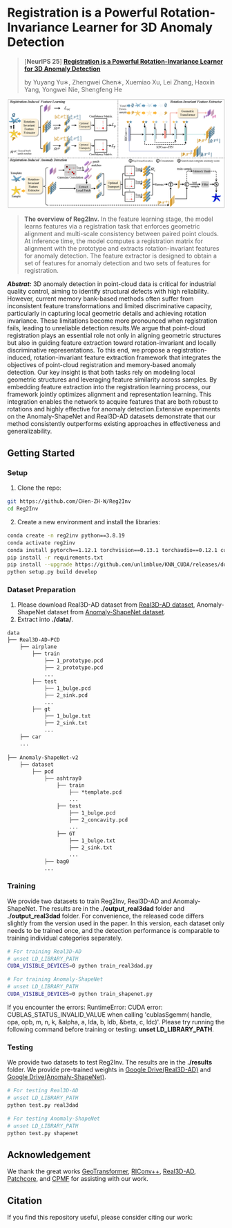 # Registration is a Powerful Rotation-Invariance Learner for 3D Anomaly Detection
> [**NeurIPS 25**] [**Registration is a Powerful Rotation-Invariance Learner for 3D Anomaly Detection**](https://arxiv.org/abs/2510.16865)
>
> by Yuyang Yu∗, Zhengwei Chen∗, Xuemiao Xu, Lei Zhang, Haoxin Yang,  Yongwei Nie,  Shengfeng He

![pipeline](assets/pipeline.png)
>**The overview of Reg2Inv.** In the feature learning stage, the model learns features via a registration task that enforces geometric alignment and multi-scale consistency between paired point clouds. At inference time, the model computes a registration matrix for alignment with the prototype and extracts rotation-invariant features for anomaly detection. The feature extractor is designed to obtain a set of features for anomaly detection and two sets of features for registration.

***Abstrat:*** 3D anomaly detection in point-cloud data is critical for industrial quality control, aiming to identify structural defects with high reliability. However, current memory bank-based methods often suffer from inconsistent feature transformations and limited discriminative capacity, particularly in capturing local geometric details and achieving rotation invariance. These limitations become more pronounced when registration fails, leading to unreliable detection results.We argue that point-cloud registration plays an essential role not only in aligning geometric structures but also in guiding feature extraction toward rotation-invariant and locally discriminative representations. To this end, we propose a registration-induced, rotation-invariant feature extraction framework that integrates the objectives of point-cloud registration and memory-based anomaly detection. Our key insight is that both tasks rely on modeling local geometric structures and leveraging feature similarity across samples. By embedding feature extraction into the registration learning process, our framework jointly optimizes alignment and representation learning. This integration enables the network to acquire features that are both robust to rotations and highly effective for anomaly detection.Extensive experiments on the Anomaly-ShapeNet and Real3D-AD datasets demonstrate that our method consistently outperforms existing approaches in effectiveness and generalizability.

##  Getting Started

### Setup 
1. Clone the repo:
```bash
git https://github.com/CHen-ZH-W/Reg2Inv
cd Reg2Inv
```
2. Create a new environment and install the libraries:
```bash
conda create -n reg2inv python==3.8.19
conda activate reg2inv
conda install pytorch==1.12.1 torchvision==0.13.1 torchaudio==0.12.1 cudatoolkit=11.3 -c pytorch
pip install -r requirements.txt
pip install --upgrade https://github.com/unlimblue/KNN_CUDA/releases/download/0.2/KNN_CUDA-0.2-py3-none-any.whl
python setup.py build develop
```

### Dataset Preparation
1. Please download Real3D-AD dataset from [Real3D-AD dataset](https://github.com/M-3LAB/Real3D-AD), Anomaly-ShapeNet dataset from [Anomaly-ShapeNet dataset](https://github.com/Chopper-233/Anomaly-ShapeNet).
2. Extract into **./data/**.
```
data
├── Real3D-AD-PCD
    ├── airplane
        ├── train
            ├── 1_prototype.pcd
            ├── 2_prototype.pcd
            ...
        ├── test
            ├── 1_bulge.pcd
            ├── 2_sink.pcd
            ...
        ├── gt
            ├── 1_bulge.txt
            ├── 2_sink.txt
            ... 
    ├── car
    ...

├── Anomaly-ShapeNet-v2
    ├── dataset
        ├── pcd
            ├── ashtray0
                ├── train
                    ├── *template.pcd
                    ...
                ├── test
                    ├── 1_bulge.pcd
                    ├── 2_concavity.pcd
                    ...
                ├── GT
                    ├── 1_bulge.txt
                    ├── 2_sink.txt
                    ... 
            ├── bag0
            ...
```

### Training
We provide two datasets to train Reg2Inv, Real3D-AD and Anomaly-ShapeNet. The results are in the **./output_real3dad** folder and **./output_real3dad** folder. For convenience, the released code differs slightly from the version used in the paper. 
In this version, each dataset only needs to be trained once, and the detection performance is comparable to training individual categories separately.
```bash
# For training Real3D-AD
# unset LD_LIBRARY_PATH
CUDA_VISIBLE_DEVICES=0 python train_real3dad.py
```
```bash
# For training Anomaly-ShapeNet
# unset LD_LIBRARY_PATH
CUDA_VISIBLE_DEVICES=0 python train_shapenet.py
```
If you encounter the errors: RuntimeError: CUDA error: CUBLAS_STATUS_INVALID_VALUE when calling 'cublasSgemm( handle, opa, opb, m, n, k, &alpha, a, lda, b, ldb, &beta, c, ldc)'.
Please try running the following command before training or testing: **unset LD_LIBRARY_PATH**.

### Testing
We provide two datasets to test Reg2Inv. The results are in the **./results** folder. We provide pre-trained weights in [Google Drive(Real3D-AD)](https://drive.google.com/file/d/13tXihXZJoF53n_ZQtNVvGlqOr7woNfq0/view?usp=drive_link) and [Google Drive(Anomaly-ShapeNet)](https://drive.google.com/file/d/1PDiMDtdMFxhW_rN5l36JPF7AOI9sguOV/view?usp=drive_link).
```bash
# For testing Real3D-AD
# unset LD_LIBRARY_PATH
python test.py real3dad
```
```bash
# For testing Anomaly-ShapeNet
# unset LD_LIBRARY_PATH
python test.py shapenet
```
## Acknowledgement
We thank the great works [GeoTransformer](https://github.com/qinzheng93/GeoTransformer), [RIConv++](https://github.com/cszyzhang/riconv2), [Real3D-AD](https://github.com/M-3LAB/Real3D-AD), [Patchcore](https://github.com/amazon-science/patchcore-inspection), and [CPMF](https://github.com/caoyunkang/CPMF) for assisting with our work.

## Citation
If you find this repository useful, please consider citing our work:
